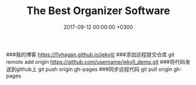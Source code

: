 ﻿---layout: posttitle: The Best Organizer Softwaredate: 2017-09-12 00:00:00 +0300description: You’ll find this post in your `_posts` directory. Go ahead and edit it and re-build the site to see your changes. # Add post description (optional)img: software.jpg # Add image post (optional)tags: [Productivity, Software] # add tag---###我的博客https://flyhagan.github.io/jekyll/###添加远程提交仓库git remote add origin https://github.com/username/jekyll_demo.git###将代码发送到github上git push origin gh-pages###同步远程代码git pull origin gh-pages